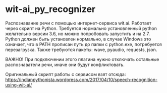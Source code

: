 # wit-ai_py_recognizer

Распознавание речи с помощью интернет-сервиса wit.ai. Работает через скрипт на Python.
Требуется нормально установленный python желательно версии 3.6, но можно попробовать запустить и на 2.7.
Python должен быть установлен нормально, в случае Windows это означает, что в PATH прописан путь
до папки с python.exe, потребуется перезагрузка.
Также требуются пакеты: wave, pyaudio, requests, json.

ВАЖНО! При подключении этого плагина нужно отключать остальные распознаватели речи, иначе 
они будут конфликтовать.

Оригинальный скрипт работы с сервисом взят отсюда: 
https://indianpythonista.wordpress.com/2017/04/10/speech-recognition-using-wit-ai/

